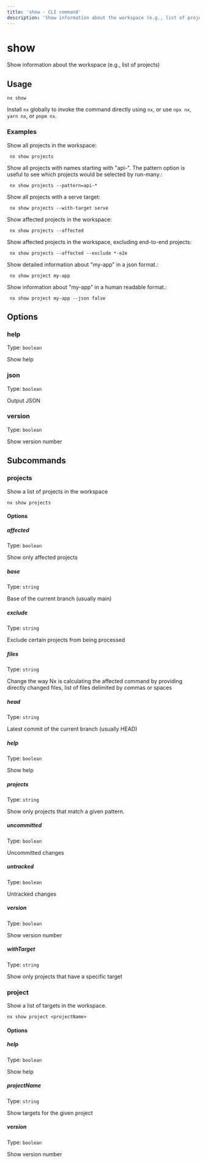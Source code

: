 ```yaml
---
title: 'show - CLI command'
description: 'Show information about the workspace (e.g., list of projects)'
---
```


# show

Show information about the workspace (e.g., list of projects)

## Usage

```shell
nx show
```

Install `nx` globally to invoke the command directly using `nx`, or use `npx nx`, `yarn nx`, or `pnpm nx`.

### Examples

Show all projects in the workspace:

```shell
 nx show projects
```

Show all projects with names starting with "api-". The pattern option is useful to see which projects would be selected by run-many.:

```shell
 nx show projects --pattern=api-*
```

Show all projects with a serve target:

```shell
 nx show projects --with-target serve
```

Show affected projects in the workspace:

```shell
 nx show projects --affected
```

Show affected projects in the workspace, excluding end-to-end projects:

```shell
 nx show projects --affected --exclude *-e2e
```

Show detailed information about "my-app" in a json format.:

```shell
 nx show project my-app
```

Show information about "my-app" in a human readable format.:

```shell
 nx show project my-app --json false
```

## Options

### help

Type: `boolean`

Show help

### json

Type: `boolean`

Output JSON

### version

Type: `boolean`

Show version number

## Subcommands

### projects

Show a list of projects in the workspace

```shell
nx show projects
```

#### Options

##### affected

Type: `boolean`

Show only affected projects

##### base

Type: `string`

Base of the current branch (usually main)

##### exclude

Type: `string`

Exclude certain projects from being processed

##### files

Type: `string`

Change the way Nx is calculating the affected command by providing directly changed files, list of files delimited by commas or spaces

##### head

Type: `string`

Latest commit of the current branch (usually HEAD)

##### help

Type: `boolean`

Show help

##### projects

Type: `string`

Show only projects that match a given pattern.

##### uncommitted

Type: `boolean`

Uncommitted changes

##### untracked

Type: `boolean`

Untracked changes

##### version

Type: `boolean`

Show version number

##### withTarget

Type: `string`

Show only projects that have a specific target

### project

Show a list of targets in the workspace.

```shell
nx show project <projectName>
```

#### Options

##### help

Type: `boolean`

Show help

##### projectName

Type: `string`

Show targets for the given project

##### version

Type: `boolean`

Show version number
